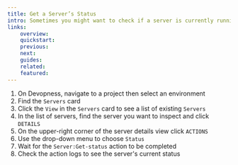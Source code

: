 ```yaml
---
title: Get a Server’s Status
intro: Sometimes you might want to check if a server is currently running. Get the server status to check if a server is currently running, stopped or deleted.
links:
    overview:
    quickstart:
    previous:
    next:
    guides:
    related:
    featured:
---
```


1. On Devopness, navigate to a project then select an environment
1. Find the `Servers` card
1. Click the `View` in the `Servers` card to see a list of existing `Servers`
1. In the list of servers, find the server you want to inspect and click `DETAILS`
1. On the upper-right corner of the server details view click `ACTIONS`
1. Use the drop-down menu to choose `Status`
1. Wait for the `Server:Get-status` action to be completed
1. Check the action logs to see the server's current status
